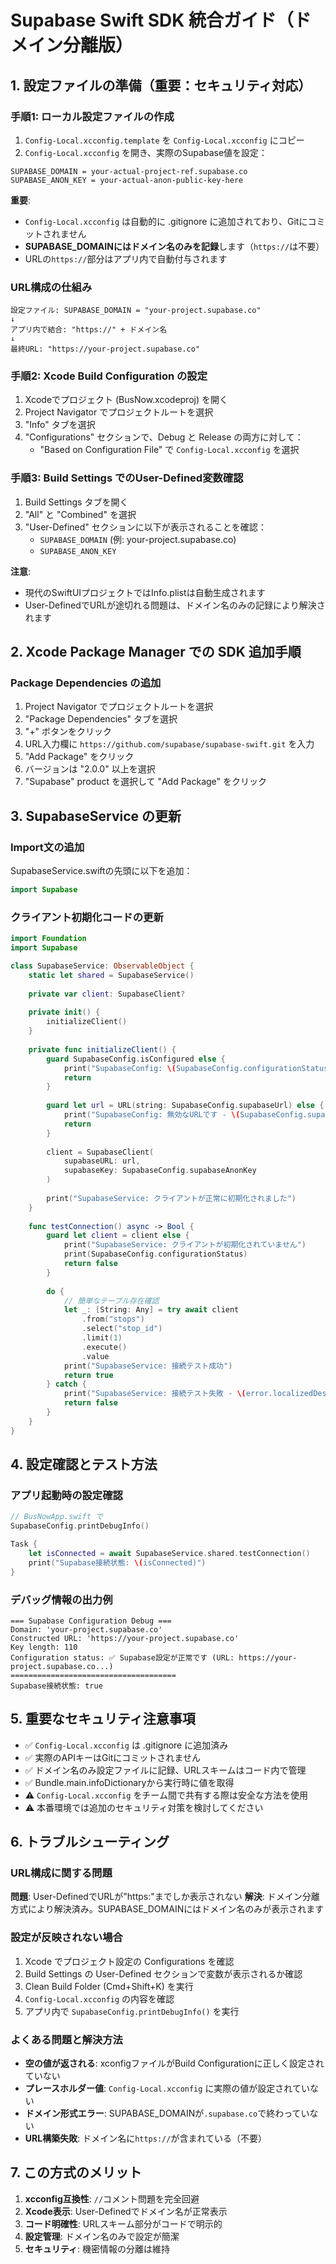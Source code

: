 # Supabase Swift SDK 統合ガイド（ドメイン分離版）

## 1. 設定ファイルの準備（重要：セキュリティ対応）

### 手順1: ローカル設定ファイルの作成
1. `Config-Local.xcconfig.template` を `Config-Local.xcconfig` にコピー
2. `Config-Local.xcconfig` を開き、実際のSupabase値を設定：
```
SUPABASE_DOMAIN = your-actual-project-ref.supabase.co
SUPABASE_ANON_KEY = your-actual-anon-public-key-here
```

**重要**: 
- `Config-Local.xcconfig` は自動的に .gitignore に追加されており、Gitにコミットされません
- **SUPABASE_DOMAINにはドメイン名のみを記録**します（`https://`は不要）
- URLの`https://`部分はアプリ内で自動付与されます

### URL構成の仕組み
```
設定ファイル: SUPABASE_DOMAIN = "your-project.supabase.co"
↓
アプリ内で結合: "https://" + ドメイン名
↓
最終URL: "https://your-project.supabase.co"
```

### 手順2: Xcode Build Configuration の設定
1. Xcodeでプロジェクト (BusNow.xcodeproj) を開く
2. Project Navigator でプロジェクトルートを選択
3. "Info" タブを選択
4. "Configurations" セクションで、Debug と Release の両方に対して：
   - "Based on Configuration File" で `Config-Local.xcconfig` を選択

### 手順3: Build Settings でのUser-Defined変数確認
1. Build Settings タブを開く
2. "All" と "Combined" を選択
3. "User-Defined" セクションに以下が表示されることを確認：
   - `SUPABASE_DOMAIN` (例: your-project.supabase.co)
   - `SUPABASE_ANON_KEY`

**注意**: 
- 現代のSwiftUIプロジェクトではInfo.plistは自動生成されます
- User-DefinedでURLが途切れる問題は、ドメイン名のみの記録により解決されます

## 2. Xcode Package Manager での SDK 追加手順

### Package Dependencies の追加
1. Project Navigator でプロジェクトルートを選択
2. "Package Dependencies" タブを選択
3. "+" ボタンをクリック
4. URL入力欄に `https://github.com/supabase/supabase-swift.git` を入力
5. "Add Package" をクリック
6. バージョンは "2.0.0" 以上を選択
7. "Supabase" product を選択して "Add Package" をクリック

## 3. SupabaseService の更新

### Import文の追加
SupabaseService.swiftの先頭に以下を追加：
```swift
import Supabase
```

### クライアント初期化コードの更新
```swift
import Foundation
import Supabase

class SupabaseService: ObservableObject {
    static let shared = SupabaseService()
    
    private var client: SupabaseClient?
    
    private init() {
        initializeClient()
    }
    
    private func initializeClient() {
        guard SupabaseConfig.isConfigured else {
            print("SupabaseConfig: \(SupabaseConfig.configurationStatus)")
            return
        }
        
        guard let url = URL(string: SupabaseConfig.supabaseUrl) else {
            print("SupabaseConfig: 無効なURLです - \(SupabaseConfig.supabaseUrl)")
            return
        }
        
        client = SupabaseClient(
            supabaseURL: url,
            supabaseKey: SupabaseConfig.supabaseAnonKey
        )
        
        print("SupabaseService: クライアントが正常に初期化されました")
    }
    
    func testConnection() async -> Bool {
        guard let client = client else {
            print("SupabaseService: クライアントが初期化されていません")
            print(SupabaseConfig.configurationStatus)
            return false
        }
        
        do {
            // 簡単なテーブル存在確認
            let _: [String: Any] = try await client
                .from("stops")
                .select("stop_id")
                .limit(1)
                .execute()
                .value
            print("SupabaseService: 接続テスト成功")
            return true
        } catch {
            print("SupabaseService: 接続テスト失敗 - \(error.localizedDescription)")
            return false
        }
    }
}
```

## 4. 設定確認とテスト方法

### アプリ起動時の設定確認
```swift
// BusNowApp.swift で
SupabaseConfig.printDebugInfo()

Task {
    let isConnected = await SupabaseService.shared.testConnection()
    print("Supabase接続状態: \(isConnected)")
}
```

### デバッグ情報の出力例
```
=== Supabase Configuration Debug ===
Domain: 'your-project.supabase.co'
Constructed URL: 'https://your-project.supabase.co'
Key length: 110
Configuration status: ✅ Supabase設定が正常です (URL: https://your-project.supabase.co...)
=====================================
Supabase接続状態: true
```

## 5. 重要なセキュリティ注意事項

- ✅ `Config-Local.xcconfig` は .gitignore に追加済み
- ✅ 実際のAPIキーはGitにコミットされません
- ✅ ドメイン名のみ設定ファイルに記録、URLスキームはコード内で管理
- ✅ Bundle.main.infoDictionaryから実行時に値を取得
- ⚠️ `Config-Local.xcconfig` をチーム間で共有する際は安全な方法を使用
- ⚠️ 本番環境では追加のセキュリティ対策を検討してください

## 6. トラブルシューティング

### URL構成に関する問題
**問題**: User-DefinedでURLが"https:"までしか表示されない
**解決**: ドメイン分離方式により解決済み。SUPABASE_DOMAINにはドメイン名のみが表示されます

### 設定が反映されない場合
1. Xcode でプロジェクト設定の Configurations を確認
2. Build Settings の User-Defined セクションで変数が表示されるか確認
3. Clean Build Folder (Cmd+Shift+K) を実行
4. `Config-Local.xcconfig` の内容を確認
5. アプリ内で `SupabaseConfig.printDebugInfo()` を実行

### よくある問題と解決方法
- **空の値が返される**: xconfigファイルがBuild Configurationに正しく設定されていない
- **プレースホルダー値**: `Config-Local.xcconfig` に実際の値が設定されていない
- **ドメイン形式エラー**: SUPABASE_DOMAINが`.supabase.co`で終わっていない
- **URL構築失敗**: ドメイン名に`https://`が含まれている（不要）

## 7. この方式のメリット

1. **xcconfig互換性**: `//`コメント問題を完全回避
2. **Xcode表示**: User-Definedでドメイン名が正常表示
3. **コード明確性**: URLスキーム部分がコードで明示的
4. **設定管理**: ドメイン名のみで設定が簡潔
5. **セキュリティ**: 機密情報の分離は維持